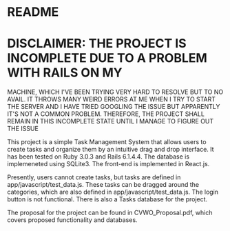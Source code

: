 # README

# DISCLAIMER: THE PROJECT IS INCOMPLETE DUE TO A PROBLEM WITH RAILS ON MY
MACHINE, WHICH I'VE BEEN TRYING VERY HARD TO RESOLVE BUT TO NO AVAIL. IT
THROWS MANY WEIRD ERRORS AT ME WHEN I TRY TO START THE SERVER AND I HAVE TRIED
GOOGLING THE ISSUE BUT APPARENTLY IT'S NOT A COMMON PROBLEM. THEREFORE, THE
PROJECT SHALL REMAIN IN THIS INCOMPLETE STATE UNTIL I MANAGE TO FIGURE OUT
THE ISSUE

This project is a simple Task Management System that allows users to create tasks
and organize them by an intuitive drag and drop interface. It has been tested
on Ruby 3.0.3 and Rails 6.1.4.4. The database is implemeneted using SQLite3.
The front-end is implemented in React.js.

Presently, users cannot create tasks, but tasks are defined in
app/javascript/test_data.js. These tasks can be dragged around the categories,
which are also defined in app/javascript/test_data.js. The login button is
not functional. There is also a Tasks database for the project.

The proposal for the project can be found in CVWO_Proposal.pdf, which covers
proposed functionality and databases.
